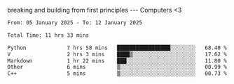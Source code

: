 breaking and building from first principles --- Computers <3

<!--START_SECTION:waka-->

```txt
From: 05 January 2025 - To: 12 January 2025

Total Time: 11 hrs 33 mins

Python             7 hrs 58 mins   █████████████████░░░░░░░░   68.40 %
V                  2 hrs 3 mins    ████▒░░░░░░░░░░░░░░░░░░░░   17.62 %
Markdown           1 hr 22 mins    ███░░░░░░░░░░░░░░░░░░░░░░   11.80 %
Other              6 mins          ▒░░░░░░░░░░░░░░░░░░░░░░░░   00.99 %
C++                5 mins          ▒░░░░░░░░░░░░░░░░░░░░░░░░   00.73 %
```

<!--END_SECTION:waka-->
